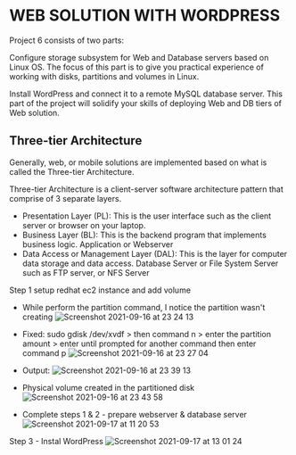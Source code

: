 # WEB SOLUTION WITH WORDPRESS

Project 6 consists of two parts:

Configure storage subsystem for Web and Database servers based on Linux OS. The focus of this part is to give you practical experience of working with disks, partitions and volumes in Linux.

Install WordPress and connect it to a remote MySQL database server. This part of the project will solidify your skills of deploying Web and DB tiers of Web solution.

## Three-tier Architecture
Generally, web, or mobile solutions are implemented based on what is called the Three-tier Architecture.

Three-tier Architecture is a client-server software architecture pattern that comprise of 3 separate layers.

- Presentation Layer (PL): This is the user interface such as the client server or browser on your laptop.
- Business Layer (BL): This is the backend program that implements business logic. Application or Webserver
- Data Access or Management Layer (DAL): This is the layer for computer data storage and data access. Database Server or File System Server such as FTP server, or NFS Server

Step 1 setup redhat ec2 instance and add volume
- While perform the partition command, I notice the partition wasn't creating 
![Screenshot 2021-09-16 at 23 24 13](https://user-images.githubusercontent.com/90186229/133693436-15f1308c-db74-4250-b39f-8e66f0b86087.png)

- Fixed: sudo gdisk /dev/xvdf > then command n > enter the partition amount > enter until prompted for another command then enter command p
![Screenshot 2021-09-16 at 23 27 04](https://user-images.githubusercontent.com/90186229/133693639-d296916f-a224-4f36-b76e-52a09c70e0ea.png)

- Output:
![Screenshot 2021-09-16 at 23 39 13](https://user-images.githubusercontent.com/90186229/133694555-c4585196-abdd-4711-a3d7-d5edfbec7872.png)

- Physical volume created in the partitioned disk 
![Screenshot 2021-09-16 at 23 43 58](https://user-images.githubusercontent.com/90186229/133694930-75e8929b-1d67-48df-bd74-78cd618530b4.png)

- Complete steps 1 & 2 - prepare webserver & database server
![Screenshot 2021-09-17 at 11 20 53](https://user-images.githubusercontent.com/90186229/133767511-9b2a4d19-9c18-47e1-8723-807ea0424085.png)

Step 3 - Instal WordPress
![Screenshot 2021-09-17 at 13 01 24](https://user-images.githubusercontent.com/90186229/133779465-311c2b71-aee0-4484-afec-0bf292d1ff30.png)


